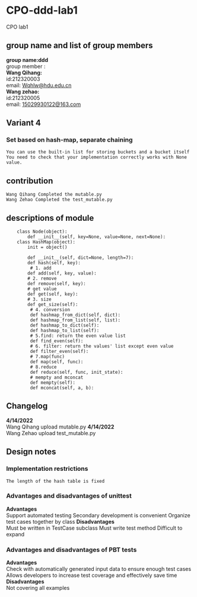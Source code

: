 # CPO-ddd-lab1  
CPO lab1  
## group name and list of group members  
   **group name:ddd**  
    group member :  
   **Wang Qihang:**  
       id:212320003  
       email: Wqhlw@hdu.edu.cn  
   **Wang zehao:**    
       id:212320005  
       email: 15029930122@163.com  
## Variant 4  
  ### Set based on hash-map, separate chaining  
    You can use the built-in list for storing buckets and a bucket itself  
    You need to check that your implementation correctly works with None value.  
## contribution  
    Wang Qihang Completed the mutable.py
    Wang Zehao Completed the test_mutable.py  
## descriptions of module
```
    class Node(object):  
        def __init__(self, key=None, value=None, next=None):  
    class HashMap(object):  
        init = object()  

        def __init__(self, dict=None, length=7):  
        def hash(self, key):  
         # 1. add  
        def add(self, key, value):  
        # 2. remove  
        def remove(self, key):  
        # get value  
        def get(self, key):  
        # 3. size  
        def get_size(self):  
         # 4. conversion  
         def hashmap_from_dict(self, dict):  
         def hashmap_from_list(self, list):  
         def hashmap_to_dict(self):  
         def hashmap_to_list(self):  
         # 5.find: return the even value list  
         def find_even(self):  
         # 6. filter: return the values' list except even value  
         def filter_even(self):  
         # 7.map(func)  
         def map(self, func):  
         # 8.reduce  
         def reduce(self, func, init_state):  
         # mempty and mconcat  
         def mempty(self):  
         def mconcat(self, a, b):   
```         
## Changelog   
   **4/14/2022**   
        Wang Qihang upload mutable.py
   **4/14/2022**   
        Wang Zehao upload test_mutable.py  
## Design notes  
### Implementation restrictions
    The length of the hash table is fixed  
### Advantages and disadvantages of unittest  
   **Advantages**  
        Support automated testing
        Secondary development is convenient
        Organize test cases together by class
   **Disadvantages**  
        Must be written in TestCase subclass
        Must write test method
        Difficult to expand
### Advantages and disadvantages of PBT tests
   **Advantages**  
        Check with automatically generated input data to ensure enough test cases
        Allows developers to increase test coverage and effectively save time
   **Disadvantages**  
        Not covering all examples
